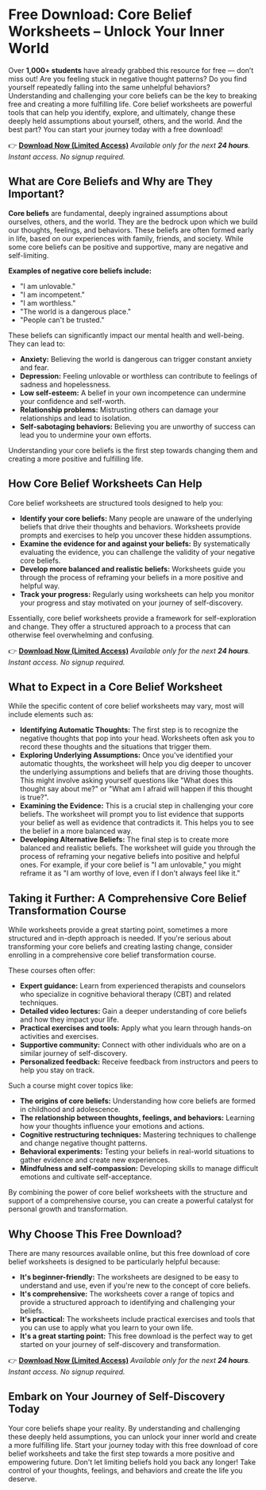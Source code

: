 # Free Download: Core Belief Worksheets – Unlock Your Inner World

Over **1,000+ students** have already grabbed this resource for free — don’t miss out!
Are you feeling stuck in negative thought patterns? Do you find yourself repeatedly falling into the same unhelpful behaviors? Understanding and challenging your core beliefs can be the key to breaking free and creating a more fulfilling life. Core belief worksheets are powerful tools that can help you identify, explore, and ultimately, change these deeply held assumptions about yourself, others, and the world. And the best part? You can start your journey today with a free download!

👉 **[Download Now (Limited Access)](https://udemywork.com/core-belief-worksheets)**
_Available only for the next **24 hours**. Instant access. No signup required._

## What are Core Beliefs and Why are They Important?

**Core beliefs** are fundamental, deeply ingrained assumptions about ourselves, others, and the world. They are the bedrock upon which we build our thoughts, feelings, and behaviors. These beliefs are often formed early in life, based on our experiences with family, friends, and society. While some core beliefs can be positive and supportive, many are negative and self-limiting.

**Examples of negative core beliefs include:**

*   "I am unlovable."
*   "I am incompetent."
*   "I am worthless."
*   "The world is a dangerous place."
*   "People can't be trusted."

These beliefs can significantly impact our mental health and well-being. They can lead to:

*   **Anxiety:**  Believing the world is dangerous can trigger constant anxiety and fear.
*   **Depression:** Feeling unlovable or worthless can contribute to feelings of sadness and hopelessness.
*   **Low self-esteem:**  A belief in your own incompetence can undermine your confidence and self-worth.
*   **Relationship problems:**  Mistrusting others can damage your relationships and lead to isolation.
*   **Self-sabotaging behaviors:**  Believing you are unworthy of success can lead you to undermine your own efforts.

Understanding your core beliefs is the first step towards changing them and creating a more positive and fulfilling life.

## How Core Belief Worksheets Can Help

Core belief worksheets are structured tools designed to help you:

*   **Identify your core beliefs:**  Many people are unaware of the underlying beliefs that drive their thoughts and behaviors. Worksheets provide prompts and exercises to help you uncover these hidden assumptions.
*   **Examine the evidence for and against your beliefs:**  By systematically evaluating the evidence, you can challenge the validity of your negative core beliefs.
*   **Develop more balanced and realistic beliefs:**  Worksheets guide you through the process of reframing your beliefs in a more positive and helpful way.
*   **Track your progress:**  Regularly using worksheets can help you monitor your progress and stay motivated on your journey of self-discovery.

Essentially, core belief worksheets provide a framework for self-exploration and change. They offer a structured approach to a process that can otherwise feel overwhelming and confusing.

👉 **[Download Now (Limited Access)](https://udemywork.com/core-belief-worksheets)**
_Available only for the next **24 hours**. Instant access. No signup required._

## What to Expect in a Core Belief Worksheet

While the specific content of core belief worksheets may vary, most will include elements such as:

*   **Identifying Automatic Thoughts:**  The first step is to recognize the negative thoughts that pop into your head. Worksheets often ask you to record these thoughts and the situations that trigger them.
*   **Exploring Underlying Assumptions:**  Once you've identified your automatic thoughts, the worksheet will help you dig deeper to uncover the underlying assumptions and beliefs that are driving those thoughts.  This might involve asking yourself questions like "What does this thought say about me?" or "What am I afraid will happen if this thought is true?".
*   **Examining the Evidence:**  This is a crucial step in challenging your core beliefs.  The worksheet will prompt you to list evidence that supports your belief as well as evidence that contradicts it. This helps you to see the belief in a more balanced way.
*   **Developing Alternative Beliefs:**  The final step is to create more balanced and realistic beliefs.  The worksheet will guide you through the process of reframing your negative beliefs into positive and helpful ones.  For example, if your core belief is "I am unlovable," you might reframe it as "I am worthy of love, even if I don't always feel like it."

## Taking it Further: A Comprehensive Core Belief Transformation Course

While worksheets provide a great starting point, sometimes a more structured and in-depth approach is needed. If you're serious about transforming your core beliefs and creating lasting change, consider enrolling in a comprehensive core belief transformation course.

These courses often offer:

*   **Expert guidance:**  Learn from experienced therapists and counselors who specialize in cognitive behavioral therapy (CBT) and related techniques.
*   **Detailed video lectures:**  Gain a deeper understanding of core beliefs and how they impact your life.
*   **Practical exercises and tools:**  Apply what you learn through hands-on activities and exercises.
*   **Supportive community:**  Connect with other individuals who are on a similar journey of self-discovery.
*   **Personalized feedback:**  Receive feedback from instructors and peers to help you stay on track.

Such a course might cover topics like:

*   **The origins of core beliefs:** Understanding how core beliefs are formed in childhood and adolescence.
*   **The relationship between thoughts, feelings, and behaviors:** Learning how your thoughts influence your emotions and actions.
*   **Cognitive restructuring techniques:** Mastering techniques to challenge and change negative thought patterns.
*   **Behavioral experiments:**  Testing your beliefs in real-world situations to gather evidence and create new experiences.
*   **Mindfulness and self-compassion:**  Developing skills to manage difficult emotions and cultivate self-acceptance.

By combining the power of core belief worksheets with the structure and support of a comprehensive course, you can create a powerful catalyst for personal growth and transformation.

## Why Choose This Free Download?

There are many resources available online, but this free download of core belief worksheets is designed to be particularly helpful because:

*   **It's beginner-friendly:** The worksheets are designed to be easy to understand and use, even if you're new to the concept of core beliefs.
*   **It's comprehensive:** The worksheets cover a range of topics and provide a structured approach to identifying and challenging your beliefs.
*   **It's practical:** The worksheets include practical exercises and tools that you can use to apply what you learn to your own life.
*   **It's a great starting point:** This free download is the perfect way to get started on your journey of self-discovery and transformation.

👉 **[Download Now (Limited Access)](https://udemywork.com/core-belief-worksheets)**
_Available only for the next **24 hours**. Instant access. No signup required._

## Embark on Your Journey of Self-Discovery Today

Your core beliefs shape your reality. By understanding and challenging these deeply held assumptions, you can unlock your inner world and create a more fulfilling life. Start your journey today with this free download of core belief worksheets and take the first step towards a more positive and empowering future. Don't let limiting beliefs hold you back any longer! Take control of your thoughts, feelings, and behaviors and create the life you deserve.
